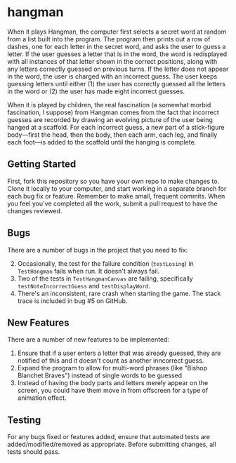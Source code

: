hangman
=======

When it plays Hangman, the computer first selects a secret word at random from a list built into the program. The program then prints out a row of dashes, one for each letter in the secret word, and asks the user to guess a letter. If the user guesses a letter that is in the word, the word is redisplayed with all instances of that letter shown in the correct positions, along with any letters correctly guessed on previous turns. If the letter does not appear in the word, the user is charged with an incorrect guess. The user keeps guessing letters until either (1) the user has correctly guessed all the letters in the word or (2) the user has made eight incorrect guesses.

When it is played by children, the real fascination (a somewhat morbid fascination, I suppose) from Hangman comes from the fact that incorrect guesses are recorded by drawing an evolving picture of the user being hanged at a scaffold. For each incorrect guess, a new part of a stick-figure body—first the head, then the body, then each arm, each leg, and finally each foot—is added to the scaffold until the hanging is complete.

Getting Started
---------------
First, fork this repository so you have your own repo to make changes to. Clone it locally to your computer, and start working in a separate branch for each bug fix or feature. Remember to make small, frequent commits. When you feel you've completed all the work, submit a pull request to have the changes reviewed.

Bugs
----

There are a number of bugs in the project that you need to fix:

2. Occasionally, the test for the failure condition (```testLosing```) in ```TestHangman``` fails when run. It doesn't always fail.
4. Two of the tests in ```TestHangmanCanvas``` are failing, specifically ```testNoteIncorrectGuess``` and ```testDisplayWord```.
5. There's an inconsistent, rare crash when starting the game. The stack trace is included in bug #5 on GitHub.

New Features
------------

There are a number of new features to be implemented:

1. Ensure that if a user enters a letter that was already guessed, they are notified of this and it doesn't count as another inncorrect guess.
2. Expand the program to allow for multi-word phrases (like "Bishop Blanchet Braves") instead of single words to be guessed
3. Instead of having the body parts and letters merely appear on the screen, you could have them move in from offscreen for a type of animation effect.

Testing
-------

For any bugs fixed or features added, ensure that automated tests are added/modified/removed as appropriate. Before submitting changes, all tests should pass.